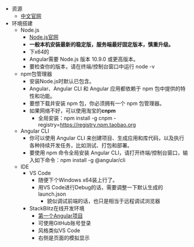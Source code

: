 * 资源
    * [中文官网](https://www.angular.cn)
* 环境搭建
    * Node.js
        * [Node.js官网](https://nodejs.org/)
        * **一般本机安装最新的稳定版，服务端最好固定版本，慎重升级。**
        * 下x64的
        * Angular需要 Node.js 版本 10.9.0 或更高版本。
        * 要检查你的版本，请在终端/控制台窗口中运行 node -v
    * npm包管理器
        * 安装Node.js时默认已包含。
        * Angular、Angular CLI 和 Angular 应用都依赖于 npm 包中提供的特性和功能。
        * 要想下载并安装 npm 包，你必须拥有一个 npm 包管理器。
        * 如果网络不好，可以使用淘宝的**cnpm**
            * 全局安装：npm install -g cnpm -registry=https://registry.npm.taobao.org
    * Angular CLI
        * 你可以使用 Angular CLI 来创建项目、生成应用和库代码，以及执行各种持续开发任务，比如测试、打包和部署。
        * 要使用 npm 命令全局安装 Angular CLI，请打开终端/控制台窗口，输入如下命令：npm install -g @angular/cli
    * IDE
        * VS Code
            * 随便下个Windows x64装上行了。
            * 用VS Code进行Debug的话，需要调整一下默认生成的launch.json
                * 貌似调试前端的话，也只是相当于远程调试浏览器
        * StackBlitz在线开发环境
            * [第一个Angular项目](https://stackblitz.com/angular/qmrbdvqdnle?file=src%2Findex.html)
            * 可使用GitHub账号登录
            * 风格类似VS Code
            * 右侧是页面的模拟显示